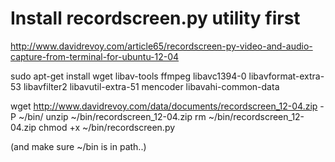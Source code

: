 # Install recordscreen.py utility first

http://www.davidrevoy.com/article65/recordscreen-py-video-and-audio-capture-from-terminal-for-ubuntu-12-04

sudo apt-get install wget libav-tools ffmpeg libavc1394-0 libavformat-extra-53 libavfilter2 libavutil-extra-51 mencoder libavahi-common-data

wget http://www.davidrevoy.com/data/documents/recordscreen_12-04.zip -P ~/bin/
unzip ~/bin/recordscreen_12-04.zip
rm ~/bin/recordscreen_12-04.zip
chmod +x ~/bin/recordscreen.py

(and make sure ~/bin is in path..)
